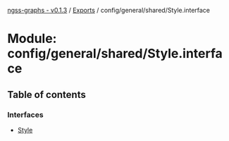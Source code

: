 [ngss-graphs - v0.1.3](../README.md) / [Exports](../modules.md) / config/general/shared/Style.interface

# Module: config/general/shared/Style.interface

## Table of contents

### Interfaces

- [Style](../interfaces/config_general_shared_style_interface.style.md)
